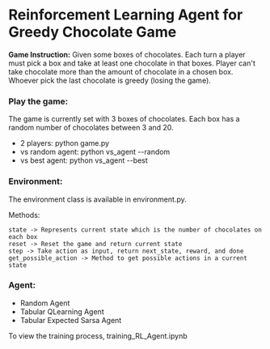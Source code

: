 # Reinforcement Learning Agent for Greedy Chocolate Game

**Game Instruction:**
Given some boxes of chocolates. Each turn a player must pick a box and take at least one chocolate in that boxes. Player
can't take chocolate more than the amount of chocolate in a chosen box. Whoever pick the last chocolate is greedy (losing the game).

### Play the game:
The game is currently set with 3 boxes of chocolates. Each box has a random number of chocolates between 3 and 20.
 * 2 players: python game.py
 * vs random agent: python vs_agent --random
 * vs best agent: python vs_agent --best

### Environment:
The environment class is available in environment.py. 

Methods:
```
state -> Represents current state which is the number of chocolates on each box
reset -> Reset the game and return current state
step -> Take action as input, return next_state, reward, and done
get_possible_action -> Method to get possible actions in a current state
```

### Agent:
 * Random Agent
 * Tabular QLearning Agent
 * Tabular Expected Sarsa Agent

To view the training process, training_RL_Agent.ipynb 

